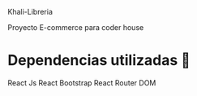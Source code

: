 Khali-Libreria 

Proyecto E-commerce para coder house 

# Dependencias utilizadas 🔧
React Js
React Bootstrap 
React Router DOM

